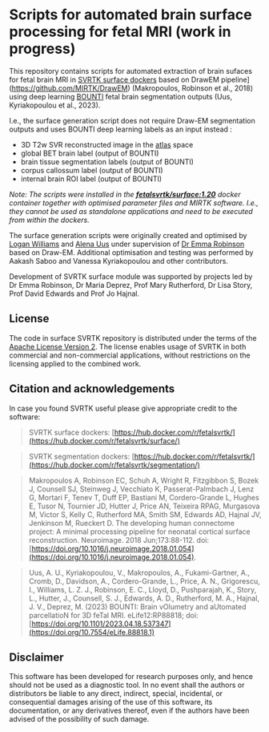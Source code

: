 Scripts for automated brain surface processing for fetal MRI (work in progress)
====================

This repository contains scripts for automated extraction of brain sufaces for fetal brain MRI in [SVRTK surface dockers](https://hub.docker.com/r/fetalsvrtk/surface/) based on DrawEM pipeline](https://github.com/MIRTK/DrawEM) (Makropoulos, Robinson et al., 2018) using deep learning [BOUNTI](https://elifesciences.org/reviewed-preprints/88818) fetal brain segmentation outputs (Uus, Kyriakopoulou et al., 2023). 

I.e., the surface generation script does not require Draw-EM segmentation outputs and uses BOUNTI deep learning labels as an input instead :
- 3D T2w SVR reconstructed image in the [atlas](https://gin.g-node.org/kcl_cdb/fetal_brain_mri_atlas) space
- global BET brain label (output of BOUNTI)
- brain tissue segmentation labels (output of BOUNTI)
- corpus callossum label (output of BOUNTI)
- internal brain ROI label (output of BOUNTI)


_Note: The scripts were installed in the [**fetalsvrtk/surface:1.20**](https://hub.docker.com/r/fetalsvrtk/surface) docker container together with optimised parameter files and MIRTK software. I.e., they cannot be used as standalone applications and need to be executed from within the dockers._  

The surface generation scripts were originally created and optimised by [Logan Williams](https://github.com/lzjwilliams) and [Alena Uus](https://github.com/alenauus) under supervision of [Dr Emma Robinson](https://github.com/ecr05) based on Draw-EM. Additional optimisation and testing was performed by Aakash Saboo and Vanessa Kyriakopoulou and other contributors.     

Development of SVRTK surface module was supported by projects led by Dr Emma Robinson, Dr Maria Deprez, Prof Mary Rutherford, Dr Lisa Story, Prof David Edwards and Prof Jo Hajnal.


License
-------

The code in surface SVRTK repository is distributed under the terms of the
[Apache License Version 2](http://www.apache.org/licenses/LICENSE-2.0). The license enables usage of SVRTK in both commercial and non-commercial applications, without restrictions on the licensing applied to the combined work.


Citation and acknowledgements
-----------------------------

In case you found SVRTK useful please give appropriate credit to the software:  

> SVRTK surface dockers: [https://hub.docker.com/r/fetalsvrtk/](https://hub.docker.com/r/fetalsvrtk/surface/)

> SVRTK segmentation dockers: [https://hub.docker.com/r/fetalsvrtk/](https://hub.docker.com/r/fetalsvrtk/segmentation/)

> Makropoulos A, Robinson EC, Schuh A, Wright R, Fitzgibbon S, Bozek J, Counsell SJ, Steinweg J, Vecchiato K, Passerat-Palmbach J, Lenz G, Mortari F, Tenev T, Duff EP, Bastiani M, Cordero-Grande L, Hughes E, Tusor N, Tournier JD, Hutter J, Price AN, Teixeira RPAG, Murgasova M, Victor S, Kelly C, Rutherford MA, Smith SM, Edwards AD, Hajnal JV, Jenkinson M, Rueckert D. The developing human connectome project: A minimal processing pipeline for neonatal cortical surface reconstruction. Neuroimage. 2018 Jun;173:88-112. doi: [https://doi.org/10.1016/j.neuroimage.2018.01.054](https://doi.org/10.1016/j.neuroimage.2018.01.054).

> Uus, A. U., Kyriakopoulou, V., Makropoulos, A., Fukami-Gartner, A., Cromb, D., Davidson, A., Cordero-Grande, L., Price, A. N., Grigorescu, I., Williams, L. Z. J., Robinson, E. C., Lloyd, D., Pushparajah, K., Story, L., Hutter, J., Counsell, S. J., Edwards, A. D., Rutherford, M. A., Hajnal, J. V., Deprez, M. (2023) BOUNTI: Brain vOlumetry and aUtomated parcellatioN for 3D feTal MRI. eLife12:RP88818; doi: [https://doi.org/10.1101/2023.04.18.537347](https://doi.org/10.7554/eLife.88818.1)


Disclaimer
-------

This software has been developed for research purposes only, and hence should not be used as a diagnostic tool. In no event shall the authors or distributors be liable to any direct, indirect, special, incidental, or consequential damages arising of the use of this software, its documentation, or any derivatives thereof, even if the authors have been advised of the possibility of such damage.


